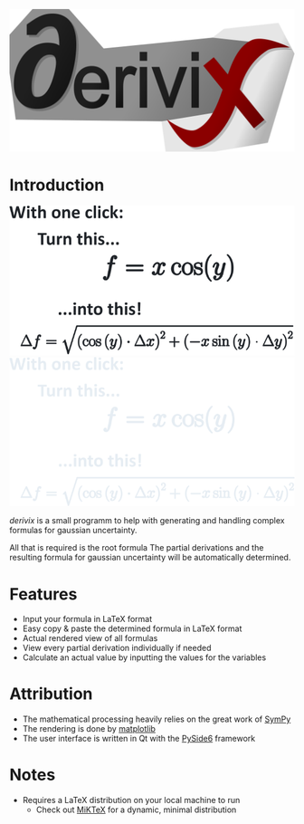 ![Product Banner](https://github.com/fynnbrem/derivix/blob/master/res/images/banner.png)

# Introduction
![Sample of formula generation (light mode)](https://github.com/fynnbrem/derivix/blob/master/res/images/introduction-light.png#gh-light-mode-only)
![Sample of formula generation (dark mode)](https://github.com/fynnbrem/derivix/blob/master/res/images/introduction-dark.png#gh-dark-mode-only)

_derivix_ is a small programm to help with generating and handling complex formulas for gaussian uncertainty.

All that is required is the root formula
The partial derivations and the resulting formula for gaussian uncertainty will be automatically determined.

# Features
- Input your formula in LaTeX format
- Easy copy & paste the determined formula in LaTeX format
- Actual rendered view of all formulas
- View every partial derivation individually if needed
- Calculate an actual value by inputting the values for the variables

# Attribution
- The mathematical processing heavily relies on the great work of [SymPy](https://www.sympy.org/en/index.html)
- The rendering is done by [matplotlib](https://matplotlib.org)
- The user interface is written in Qt with the [PySide6](https://wiki.qt.io/Qt_for_Python) framework


# Notes
- Requires a LaTeX distribution on your local machine to run
    - Check out [MiKTeX](https://miktex.org) for a dynamic, minimal distribution
